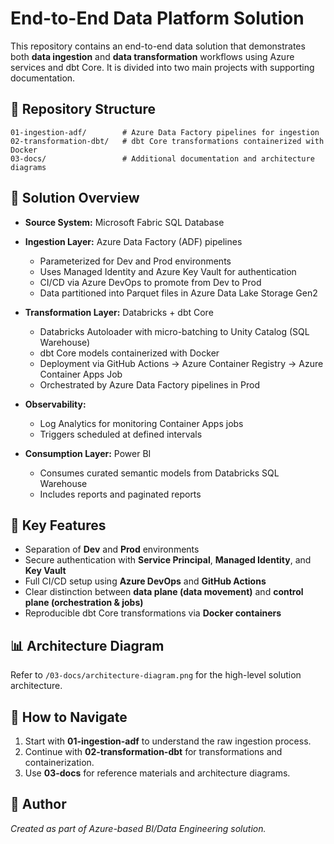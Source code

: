 # End-to-End Data Platform Solution

This repository contains an end-to-end data solution that demonstrates
both **data ingestion** and **data transformation** workflows using Azure services and dbt Core. It is divided into two main projects with supporting documentation.

## 📂 Repository Structure

    01-ingestion-adf/        # Azure Data Factory pipelines for ingestion
    02-transformation-dbt/   # dbt Core transformations containerized with Docker
    03-docs/                 # Additional documentation and architecture diagrams

## 🚀 Solution Overview

- **Source System:** Microsoft Fabric SQL Database
- **Ingestion Layer:** Azure Data Factory (ADF) pipelines
  - Parameterized for Dev and Prod environments
  - Uses Managed Identity and Azure Key Vault for authentication
  - CI/CD via Azure DevOps to promote from Dev to Prod
  - Data partitioned into Parquet files in Azure Data Lake Storage Gen2

- **Transformation Layer:** Databricks + dbt Core
  - Databricks Autoloader with micro-batching to Unity Catalog (SQL Warehouse)
  - dbt Core models containerized with Docker
  - Deployment via GitHub Actions → Azure Container Registry → Azure Container Apps Job
  - Orchestrated by Azure Data Factory pipelines in Prod
- **Observability:**
  - Log Analytics for monitoring Container Apps jobs
  - Triggers scheduled at defined intervals
- **Consumption Layer:** Power BI
  - Consumes curated semantic models from Databricks SQL Warehouse
  - Includes reports and paginated reports

## 🔑 Key Features

- Separation of **Dev** and **Prod** environments
- Secure authentication with **Service Principal**, **Managed Identity**, and **Key Vault**
- Full CI/CD setup using **Azure DevOps** and **GitHub Actions**
- Clear distinction between **data plane (data movement)** and **control plane (orchestration & jobs)**
- Reproducible dbt Core transformations via **Docker containers**

## 📊 Architecture Diagram

Refer to `/03-docs/architecture-diagram.png` for the high-level solution
architecture.

## 📌 How to Navigate

1. Start with **01-ingestion-adf** to understand the raw ingestion process.
2. Continue with **02-transformation-dbt** for transformations and containerization.
3. Use **03-docs** for reference materials and architecture diagrams.

## 👤 Author

*Created as part of Azure-based BI/Data Engineering solution.*
